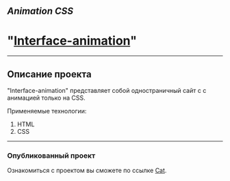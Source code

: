 ## *Animation CSS* 
# **"[Interface-animation](https://andreyvolkov88.github.io/Interface-animation/)"**
------

## Описание проекта
 "Interface-animation" представляет собой одностраничный сайт c с анимацией только на CSS.

Применяемые технологии:

1. HTML
2. CSS



________
### Опубликованный проект
Ознакомиться с проектом вы сможете по ссылке [Cat](https://andreyvolkov88.github.io/Interface-animation/).

